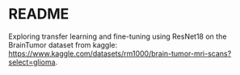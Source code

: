 # README
Exploring transfer learning and fine-tuning using ResNet18 on the BrainTumor dataset from kaggle: https://www.kaggle.com/datasets/rm1000/brain-tumor-mri-scans?select=glioma. 
